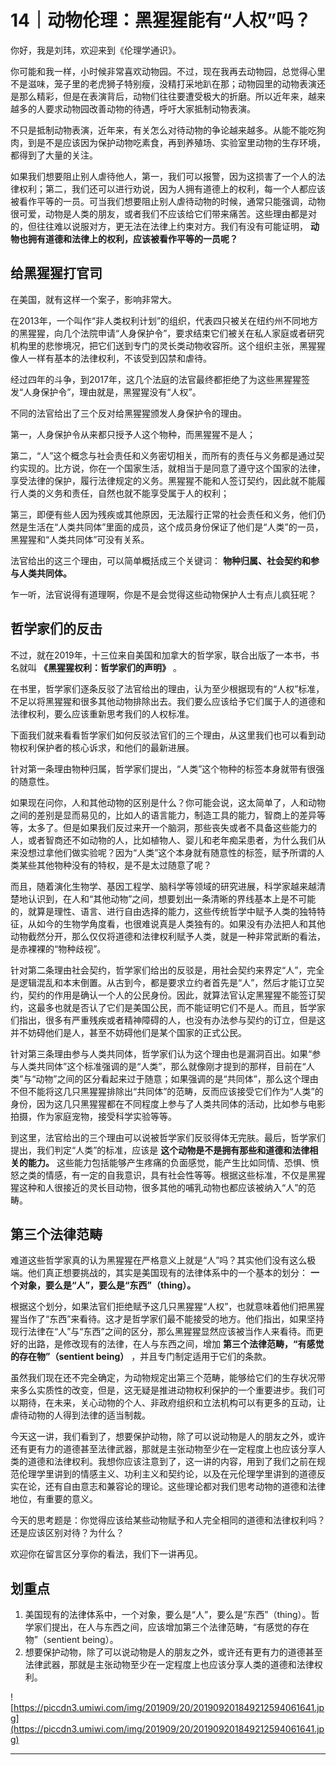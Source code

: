 # 14｜动物伦理：黑猩猩能有“人权”吗？

你好，我是刘玮，欢迎来到《伦理学通识》。

你可能和我一样，小时候非常喜欢动物园。不过，现在我再去动物园，总觉得心里不是滋味，笼子里的老虎狮子特别瘦，没精打采地趴在那；动物园里的动物表演还是那么精彩，但是在表演背后，动物们往往要遭受极大的折磨。所以近年来，越来越多的人要求动物园改善动物的待遇，呼吁大家抵制动物表演。

不只是抵制动物表演，近年来，有关怎么对待动物的争论越来越多。从能不能吃狗肉，到是不是应该因为保护动物吃素食，再到养殖场、实验室里动物的生存环境，都得到了大量的关注。

如果我们想要阻止别人虐待他人，第一，我们可以报警，因为这损害了一个人的法律权利；第二，我们还可以进行劝说，因为人拥有道德上的权利，每一个人都应该被看作平等的一员。可当我们想要阻止别人虐待动物的时候，通常只能强调，动物很可爱，动物是人类的朋友，或者我们不应该给它们带来痛苦。这些理由都是对的，但往往难以说服对方，更无法在法律上约束对方。我们有没有可能证明， **动物也拥有道德和法律上的权利，应该被看作平等的一员呢？**

## 给黑猩猩打官司

在美国，就有这样一个案子，影响非常大。

在2013年，一个叫作“非人类权利计划”的组织，代表四只被关在纽约州不同地方的黑猩猩，向几个法院申请“人身保护令”，要求结束它们被关在私人家庭或者研究机构里的悲惨境况，把它们送到专门的灵长类动物收容所。这个组织主张，黑猩猩像人一样有基本的法律权利，不该受到囚禁和虐待。

经过四年的斗争，到2017年，这几个法庭的法官最终都拒绝了为这些黑猩猩签发“人身保护令”，理由就是，黑猩猩没有“人权”。

不同的法官给出了三个反对给黑猩猩颁发人身保护令的理由。

第一，人身保护令从来都只授予人这个物种，而黑猩猩不是人；

第二，“人”这个概念与社会责任和义务密切相关，而所有的责任与义务都是通过契约实现的。比方说，你在一个国家生活，就相当于是同意了遵守这个国家的法律，享受法律的保护，履行法律规定的义务。黑猩猩不能和人签订契约，因此就不能履行人类的义务和责任，自然也就不能享受属于人的权利；

第三，即便有些人因为残疾或其他原因，无法履行正常的社会责任和义务，他们仍然是生活在“人类共同体”里面的成员，这个成员身份保证了他们是“人类”的一员，黑猩猩和“人类共同体”可没有关系。

法官给出的这三个理由，可以简单概括成三个关键词： **物种归属、社会契约和参与人类共同体。**

乍一听，法官说得有道理啊，你是不是会觉得这些动物保护人士有点儿疯狂呢？

## 哲学家们的反击

不过，就在2019年，十三位来自美国和加拿大的哲学家，联合出版了一本书，书名就叫 **《黑猩猩权利：哲学家们的声明》** 。

在书里，哲学家们逐条反驳了法官给出的理由，认为至少根据现有的“人权”标准，不足以将黑猩猩和很多其他动物排除出去。我们要么应该给予它们属于人的道德和法律权利，要么应该重新思考我们的人权标准。

下面我们就来看看哲学家们如何反驳法官们的三个理由，从这里我们也可以看到动物权利保护者的核心诉求，和他们的最新进展。

针对第一条理由物种归属，哲学家们提出，“人类”这个物种的标签本身就带有很强的随意性。

如果现在问你，人和其他动物的区别是什么？你可能会说，这太简单了，人和动物之间的差别是显而易见的，比如人的语言能力，制造工具的能力，智商上的差异等等，太多了。但是如果我们反过来开一个脑洞，那些丧失或者不具备这些能力的人，或者智商还不如动物的人，比如植物人、婴儿和老年痴呆患者，为什么我们从来没想过拿他们做实验呢？因为“人类”这个本身就有随意性的标签，赋予所谓的人类某些其他物种没有的特权，是不是太过随意了呢？

而且，随着演化生物学、基因工程学、脑科学等领域的研究进展，科学家越来越清楚地认识到，在人和“其他动物”之间，想要划出一条清晰的界线基本上是不可能的，就算是理性、语言、进行自由选择的能力，这些传统哲学中赋予人类的独特特征，从如今的生物学角度看，也很难说真是人类独有的。如果没有办法把人和其他动物截然分开，那么仅仅将道德和法律权利赋予人类，就是一种非常武断的看法，是赤裸裸的“物种歧视”。

针对第二条理由社会契约，哲学家们给出的反驳是，用社会契约来界定“人”，完全是逻辑混乱和本末倒置。从古到今，都是要求立约者首先是“人”，然后才能订立契约，契约的作用是确认一个人的公民身份。因此，就算法官认定黑猩猩不能签订契约，这最多也就是否认了它们是美国公民，而不能证明它们不是人。而且，哲学家们指出，很多有严重残疾或者精神障碍的人，也没有办法参与契约的订立，但是这并不妨碍他们是人，甚至不妨碍他们是某个国家的正式公民。

针对第三条理由参与人类共同体，哲学家们认为这个理由也是漏洞百出。如果“参与人类共同体”这个标准强调的是“人类”，那么就像刚才提到的那样，目前在“人类”与“动物”之间的区分看起来过于随意；如果强调的是“共同体”，那么这个理由不但不能将这几只黑猩猩排除出“共同体”的范畴，反而应该接受它们作为“人类”的身份，因为这几只黑猩猩都在不同程度上参与了人类共同体的活动，比如参与电影拍摄，作为家庭宠物，接受科学实验等等。

到这里，法官给出的三个理由可以说被哲学家们反驳得体无完肤。最后，哲学家们提出，我们判定“人类”的标准，应该是 **这个动物是不是拥有那些和道德和法律相关的能力。** 这些能力包括能够产生疼痛的负面感觉，能产生比如同情、恐惧、愤怒之类的情感，有一定的自我意识，具有社会性等等。根据这些标准，不仅是黑猩猩这种和人很接近的灵长目动物，很多其他的哺乳动物也都应该被纳入“人”的范畴。

## 第三个法律范畴

难道这些哲学家真的认为黑猩猩在严格意义上就是“人”吗？其实他们没有这么极端。他们真正想要挑战的，其实是美国现有的法律体系中的一个基本的划分： **一个对象，要么是“人”，要么是“东西”（thing）。**

根据这个划分，如果法官们拒绝赋予这几只黑猩猩“人权”，也就意味着他们把黑猩猩当作了“东西”来看待。这才是哲学家们最不能接受的地方。他们指出，如果坚持现行法律在“人”与“东西”之间的区分，那么黑猩猩显然应该被当作人来看待。而更好的出路，是修改现有的法律，在人与东西之间，增加 **第三个法律范畴，“有感觉的存在物”（sentient being）** ，并且专门制定适用于它们的条款。

虽然我们现在还不完全确定，为动物规定出第三个范畴，能够给它们的生存状况带来多么实质性的改变，但是，这无疑是推进动物权利保护的一个重要进步。我们可以期待，在未来，关心动物的个人、非政府组织和立法机构可以有更多的互动，让虐待动物的人得到法律的适当制裁。

今天这一讲，我们看到了，想要保护动物，除了可以说动物是人的朋友之外，或许还有更有力的道德甚至法律武器，那就是主张动物至少在一定程度上也应该分享人类的道德和法律权利。我想你应该注意到了，这一讲的内容，用到了我们之前在规范伦理学里讲到的情感主义、功利主义和契约论，以及在元伦理学里讲到的道德反实在论，还有自由意志和兼容论的理论。这些理论都对我们思考动物的道德和法律地位，有重要的意义。

今天的思考题是：你觉得应该给某些动物赋予和人完全相同的道德和法律权利吗？还是应该区别对待？为什么？

欢迎你在留言区分享你的看法，我们下一讲再见。

## 划重点

1. 美国现有的法律体系中，一个对象，要么是“人”，要么是“东西”（thing）。哲学家们提出，在人与东西之间，应该增加第三个法律范畴，“有感觉的存在物”（sentient being）。
2. 想要保护动物，除了可以说动物是人的朋友之外，或许还有更有力的道德甚至法律武器，那就是主张动物至少在一定程度上也应该分享人类的道德和法律权利。

![https://piccdn3.umiwi.com/img/201909/20/201909201849212594061641.jpg](https://piccdn3.umiwi.com/img/201909/20/201909201849212594061641.jpg)

---

